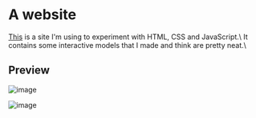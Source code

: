 <h1>A website</h1>

[This](https://m-darwall.github.io) is a site I'm using to experiment with HTML, CSS and JavaScript.\\
It contains some interactive models that I made and think are pretty neat.\\

<h2>Preview</h2>

![image](https://github.com/m-darwall/m-darwall.github.io/assets/163901696/7f4fbde6-aa83-4aec-8ce5-3c5ab937a3b4)

![image](https://github.com/m-darwall/m-darwall.github.io/assets/163901696/6c532c2e-5e22-4ea5-a433-107f43d1795b)

